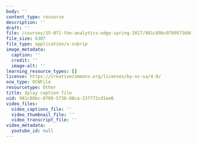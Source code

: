 ```yaml
---
body: ''
content_type: resource
description: ''
draft: ''
file: /courses/15-071-the-analytics-edge-spring-2017/981c89bc0709573680ca23f772cd1ee6_n19qLvOY-rc.vtt
file_size: 6307
file_type: application/x-subrip
image_metadata:
  caption: ''
  credit: ''
  image-alt: ''
learning_resource_types: []
license: https://creativecommons.org/licenses/by-nc-sa/4.0/
ocw_type: OCWFile
resourcetype: Other
title: 3play caption file
uid: 981c89bc-0709-5736-80ca-23f772cd1ee6
video_files:
  video_captions_file: ''
  video_thumbnail_file: ''
  video_transcript_file: ''
video_metadata:
  youtube_id: null
---
```

